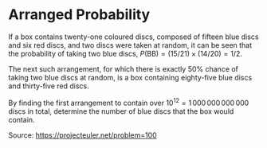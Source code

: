 # Arranged Probability

If a box contains twenty-one coloured discs, composed of fifteen blue discs and six red discs, and two discs were taken at random, it can be seen that the probability of taking two blue discs, $P(\text{BB}) = (15/21) \times (14/20) = 1/2$.

The next such arrangement, for which there is exactly $50\%$ chance of taking two blue discs at random, is a box containing eighty-five blue discs and thirty-five red discs.

By finding the first arrangement to contain over $10^{12} = 1\,000\,000\,000\,000$ discs in total, determine the number of blue discs that the box would contain.

Source: https://projecteuler.net/problem=100
